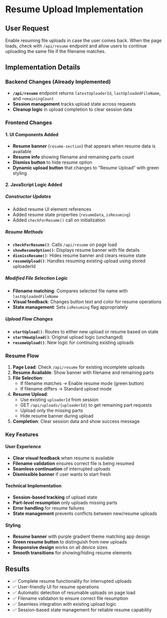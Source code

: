 # Resume Upload Implementation

## User Request
Enable resuming file uploads in case the user comes back. When the page loads, check with `/api/resume` endpoint and allow users to continue uploading the same file if the filename matches.

## Implementation Details

### Backend Changes (Already Implemented)
- **`/api/resume`** endpoint returns `latestUploaderId`, `lastUploadedFileName`, and `remainingCount`
- **Session management** tracks upload state across requests
- **Cleanup logic** in upload completion to clear session data

### Frontend Changes

#### 1. UI Components Added
- **Resume banner** (`resume-section`) that appears when resume data is available
- **Resume info** showing filename and remaining parts count
- **Dismiss button** to hide resume option
- **Dynamic upload button** that changes to "Resume Upload" with green styling

#### 2. JavaScript Logic Added

##### Constructor Updates
- Added resume UI element references
- Added resume state properties (`resumeData`, `isResuming`)
- Added `checkForResume()` call on initialization

##### Resume Methods
- **`checkForResume()`**: Calls `/api/resume` on page load
- **`showResumeOption()`**: Displays resume banner with file details
- **`dismissResume()`**: Hides resume banner and clears resume state
- **`resumeUpload()`**: Handles resuming existing upload using stored uploaderId

##### Modified File Selection Logic
- **Filename matching**: Compares selected file name with `lastUploadedFileName`
- **Visual feedback**: Changes button text and color for resume operations
- **State management**: Sets `isResuming` flag appropriately

##### Upload Flow Changes
- **`startUpload()`**: Routes to either new upload or resume based on state
- **`startNewUpload()`**: Original upload logic (unchanged)
- **`resumeUpload()`**: New logic for continuing existing uploads

### Resume Flow

1. **Page Load**: Check `/api/resume` for existing incomplete uploads
2. **Resume Available**: Show banner with filename and remaining parts
3. **File Selection**: 
   - If filename matches → Enable resume mode (green button)
   - If filename differs → Standard upload mode
4. **Resume Upload**:
   - Use existing `uploaderId` from session
   - GET `/api/uploads/{uploaderId}` to get remaining part requests
   - Upload only the missing parts
   - Hide resume banner during upload
5. **Completion**: Clear session data and show success message

### Key Features

#### User Experience
- **Clear visual feedback** when resume is available
- **Filename validation** ensures correct file is being resumed
- **Seamless continuation** of interrupted uploads
- **Dismissible banner** if user wants to start fresh

#### Technical Implementation
- **Session-based tracking** of upload state
- **Part-level resumption** only uploads missing parts
- **Error handling** for resume failures
- **State management** prevents conflicts between new/resume uploads

#### Styling
- **Resume banner** with purple gradient theme matching app design
- **Green resume button** to distinguish from new uploads
- **Responsive design** works on all device sizes
- **Smooth transitions** for showing/hiding resume elements

## Results
- ✅ Complete resume functionality for interrupted uploads
- ✅ User-friendly UI for resume operations
- ✅ Automatic detection of resumable uploads on page load
- ✅ Filename validation to ensure correct file resumption
- ✅ Seamless integration with existing upload logic
- ✅ Session-based state management for reliable resume capability